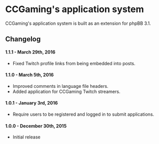 # CCGaming's application system

CCGaming's application system is built as an extension for phpBB 3.1.

## Changelog

#### 1.1.1 - March 29th, 2016
* Fixed Twitch profile links from being embedded into posts.

#### 1.1.0 - March 5th, 2016
* Improved comments in language file headers.
* Added application for CCGaming Twitch streamers.

#### 1.0.1 - January 3rd, 2016
* Require users to be registered and logged in to submit applications.

#### 1.0.0 - December 30th, 2015
* Initial release
